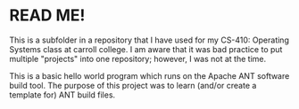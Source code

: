 # READ ME!

This is a subfolder in a repository that I have used for my CS-410: Operating Systems class at carroll college. I am aware that it was bad practice to put multiple "projects" into one repository; however, I was not at the time.

This is a basic hello world program which runs on the Apache ANT software build tool. The purpose of this project was to learn (and/or create a template for) ANT build files.
